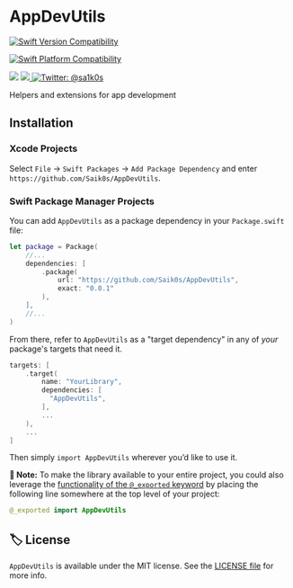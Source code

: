 # AppDevUtils

<p>

  [![Swift Version Compatibility](https://img.shields.io/endpoint?url=https%3A%2F%2Fswiftpackageindex.com%2Fapi%2Fpackages%2FSaik0s%2FAppDevUtils%2Fbadge%3Ftype%3Dswift-versions)](https://swiftpackageindex.com/Saik0s/AppDevUtils)

  [![Swift Platform Compatibility](https://img.shields.io/endpoint?url=https%3A%2F%2Fswiftpackageindex.com%2Fapi%2Fpackages%2FSaik0s%2FAppDevUtils%2Fbadge%3Ftype%3Dplatforms)](https://swiftpackageindex.com/Saik0s/AppDevUtils)

</p>


<p>
    <img src="https://img.shields.io/badge/License-MIT-blue.svg" />
    <a href="https://github.com/apple/swift-package-manager">
      <img src="https://img.shields.io/badge/spm-compatible-brightgreen.svg?style=flat" />
    </a>
    <a href="https://twitter.com/sa1k0s">
        <img src="https://img.shields.io/badge/Contact-@sa1k0s-lightgrey.svg?style=flat" alt="Twitter: @sa1k0s" />
    </a>
</p>


<p align="center">

Helpers and extensions for app development

</p>


## Installation

### Xcode Projects

Select `File` -> `Swift Packages` -> `Add Package Dependency` and enter `https://github.com/Saik0s/AppDevUtils`.

### Swift Package Manager Projects

You can add `AppDevUtils` as a package dependency in your `Package.swift` file:

```swift
let package = Package(
    //...
    dependencies: [
        .package(
            url: "https://github.com/Saik0s/AppDevUtils",
            exact: "0.0.1"
        ),
    ],
    //...
)
```

From there, refer to `AppDevUtils` as a "target dependency" in any of _your_ package's targets that need it.

```swift
targets: [
    .target(
        name: "YourLibrary",
        dependencies: [
          "AppDevUtils",
        ],
        ...
    ),
    ...
]
```

Then simply `import AppDevUtils` wherever you’d like to use it.

**📝 Note:** To make the library available to your entire project, you could also leverage the [functionality of the `@_exported` keyword](https://forums.swift.org/t/package-manager-exported-dependencies/11615) by placing the following line somewhere at the top level of your project:

```swift
@_exported import AppDevUtils
```
## 🏷 License

`AppDevUtils` is available under the MIT license. See the [LICENSE file](./LICENSE) for more info.
